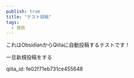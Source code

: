 ```yaml
---
publish: true
title: "テスト投稿"
tags:
  - 技術
---
```


これはObsidianからQiitaに自動投稿するテストです！

一旦新規投稿をする


qiita_id: fe02f71eb731ce455648

